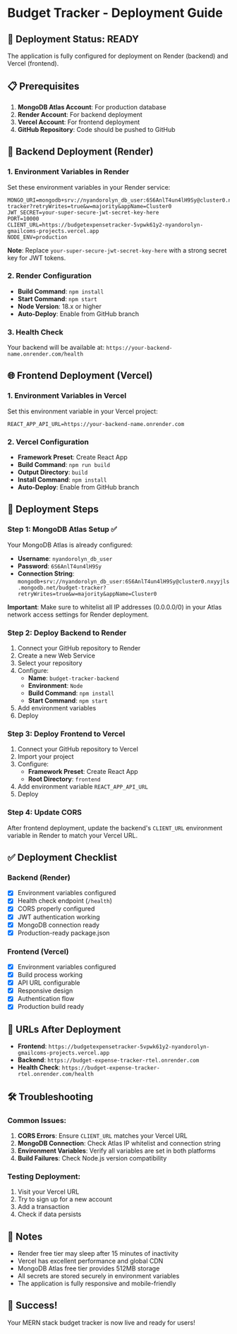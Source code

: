 # Budget Tracker - Deployment Guide

## 🚀 Deployment Status: READY

The application is fully configured for deployment on Render (backend) and Vercel (frontend).

## 📋 Prerequisites

1. **MongoDB Atlas Account**: For production database
2. **Render Account**: For backend deployment
3. **Vercel Account**: For frontend deployment
4. **GitHub Repository**: Code should be pushed to GitHub

## 🔧 Backend Deployment (Render)

### 1. Environment Variables in Render
Set these environment variables in your Render service:

```
MONGO_URI=mongodb+srv://nyandorolyn_db_user:6S6AnlT4un4lH9Sy@cluster0.nxyyjls.mongodb.net/budget-tracker?retryWrites=true&w=majority&appName=Cluster0
JWT_SECRET=your-super-secure-jwt-secret-key-here
PORT=10000
CLIENT_URL=https://budgetexpensetracker-5vpwk61y2-nyandorolyn-gmailcoms-projects.vercel.app
NODE_ENV=production
```

**Note**: Replace `your-super-secure-jwt-secret-key-here` with a strong secret key for JWT tokens.

### 2. Render Configuration
- **Build Command**: `npm install`
- **Start Command**: `npm start`
- **Node Version**: 18.x or higher
- **Auto-Deploy**: Enable from GitHub branch

### 3. Health Check
Your backend will be available at: `https://your-backend-name.onrender.com/health`

## 🌐 Frontend Deployment (Vercel)

### 1. Environment Variables in Vercel
Set this environment variable in your Vercel project:

```
REACT_APP_API_URL=https://your-backend-name.onrender.com
```

### 2. Vercel Configuration
- **Framework Preset**: Create React App
- **Build Command**: `npm run build`
- **Output Directory**: `build`
- **Install Command**: `npm install`
- **Auto-Deploy**: Enable from GitHub branch

## 🔄 Deployment Steps

### Step 1: MongoDB Atlas Setup ✅
Your MongoDB Atlas is already configured:
- **Username**: `nyandorolyn_db_user`
- **Password**: `6S6AnlT4un4lH9Sy`
- **Connection String**: `mongodb+srv://nyandorolyn_db_user:6S6AnlT4un4lH9Sy@cluster0.nxyyjls.mongodb.net/budget-tracker?retryWrites=true&w=majority&appName=Cluster0`

**Important**: Make sure to whitelist all IP addresses (0.0.0.0/0) in your Atlas network access settings for Render deployment.

### Step 2: Deploy Backend to Render
1. Connect your GitHub repository to Render
2. Create a new Web Service
3. Select your repository
4. Configure:
   - **Name**: `budget-tracker-backend`
   - **Environment**: `Node`
   - **Build Command**: `npm install`
   - **Start Command**: `npm start`
5. Add environment variables
6. Deploy

### Step 3: Deploy Frontend to Vercel
1. Connect your GitHub repository to Vercel
2. Import your project
3. Configure:
   - **Framework Preset**: Create React App
   - **Root Directory**: `frontend`
4. Add environment variable `REACT_APP_API_URL`
5. Deploy

### Step 4: Update CORS
After frontend deployment, update the backend's `CLIENT_URL` environment variable in Render to match your Vercel URL.

## ✅ Deployment Checklist

### Backend (Render)
- [x] Environment variables configured
- [x] Health check endpoint (`/health`)
- [x] CORS properly configured
- [x] JWT authentication working
- [x] MongoDB connection ready
- [x] Production-ready package.json

### Frontend (Vercel)
- [x] Environment variables configured
- [x] Build process working
- [x] API URL configurable
- [x] Responsive design
- [x] Authentication flow
- [x] Production build ready

## 🔗 URLs After Deployment

- **Frontend**: `https://budgetexpensetracker-5vpwk61y2-nyandorolyn-gmailcoms-projects.vercel.app`
- **Backend**: `https://budget-expense-tracker-rtel.onrender.com`
- **Health Check**: `https://budget-expense-tracker-rtel.onrender.com/health`

## 🛠️ Troubleshooting

### Common Issues:
1. **CORS Errors**: Ensure `CLIENT_URL` matches your Vercel URL
2. **MongoDB Connection**: Check Atlas IP whitelist and connection string
3. **Environment Variables**: Verify all variables are set in both platforms
4. **Build Failures**: Check Node.js version compatibility

### Testing Deployment:
1. Visit your Vercel URL
2. Try to sign up for a new account
3. Add a transaction
4. Check if data persists

## 📝 Notes

- Render free tier may sleep after 15 minutes of inactivity
- Vercel has excellent performance and global CDN
- MongoDB Atlas free tier provides 512MB storage
- All secrets are stored securely in environment variables
- The application is fully responsive and mobile-friendly

## 🎉 Success!

Your MERN stack budget tracker is now live and ready for users!
